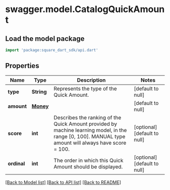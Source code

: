 # swagger.model.CatalogQuickAmount

## Load the model package
```dart
import 'package:square_dart_sdk/api.dart'
```

## Properties
Name | Type | Description | Notes
------------ | ------------- | ------------- | -------------
**type** | **String** | Represents the type of the Quick Amount. | [default to null]
**amount** | [**Money**](Money.md) |  | [default to null]
**score** | **int** | Describes the ranking of the Quick Amount provided by machine learning model, in the range [0, 100]. MANUAL type amount will always have score &#x3D; 100. | [optional] [default to null]
**ordinal** | **int** | The order in which this Quick Amount should be displayed. | [optional] [default to null]

[[Back to Model list]](../README.md#documentation-for-models) [[Back to API list]](../README.md#documentation-for-api-endpoints) [[Back to README]](../README.md)

